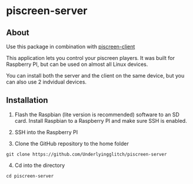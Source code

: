 # piscreen-server

## About
Use this package in combination with [piscreen-client](https://github.com/Underlyingglitch/piscreen-client)

This application lets you control your piscreen players. It was built for Raspberry PI, but can be used on almost all Linux devices.

You can install both the server and the client on the same device, but you can also use 2 indvidual devices.

## Installation
1. Flash the Raspbian (lite version is recommended) software to an SD card. Install Raspbian to a Raspberry PI and make sure SSH is enabled.

2. SSH into the Raspberry PI

3. Clone the GitHub repository to the home folder

`git clone https://github.com/Underlyingglitch/piscreen-server`

4. Cd into the directory

`cd piscreen-server`
